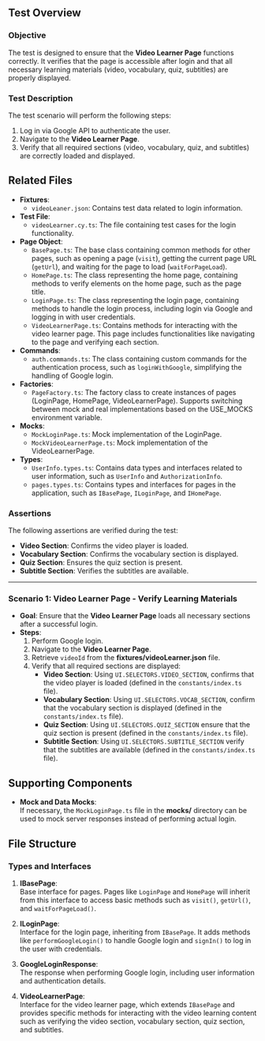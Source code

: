 ## **Test Overview**

### **Objective**

The test is designed to ensure that the **Video Learner Page** functions correctly. It verifies that the page is accessible after login and that all necessary learning materials (video, vocabulary, quiz, subtitles) are properly displayed.

### **Test Description**

The test scenario will perform the following steps:

1. Log in via Google API to authenticate the user.
2. Navigate to the **Video Learner Page**.
3. Verify that all required sections (video, vocabulary, quiz, and subtitles) are correctly loaded and displayed.

## Related Files

- **Fixtures**:
  - `videoLeaner.json`: Contains test data related to login information.
- **Test File**:
  - `videoLearner.cy.ts`: The file containing test cases for the login functionality.
- **Page Object**:
  - `BasePage.ts`: The base class containing common methods for other pages, such as opening a page (`visit`), getting the current page URL (`getUrl`), and waiting for the page to load (`waitForPageLoad`).
  - `HomePage.ts`: The class representing the home page, containing methods to verify elements on the home page, such as the page title.
  - `LoginPage.ts`: The class representing the login page, containing methods to handle the login process, including login via Google and logging in with user credentials.
  - `VideoLearnerPage.ts`: Contains methods for interacting with the video learner page. This page includes functionalities like navigating to the page and verifying each section.
- **Commands**:
  - `auth.commands.ts`: The class containing custom commands for the authentication process, such as `loginWithGoogle`, simplifying the handling of Google login.
- **Factories**:
  - `PageFactory.ts`: The factory class to create instances of pages (LoginPage, HomePage, VideoLearnerPage). Supports switching between mock and real implementations based on the USE_MOCKS environment variable.
- **Mocks**:
  - `MockLoginPage.ts`: Mock implementation of the LoginPage.
  - `MockVideoLearnerPage.ts`: Mock implementation of the VideoLearnerPage.
- **Types**:
  - `UserInfo.types.ts`: Contains data types and interfaces related to user information, such as `UserInfo` and `AuthorizationInfo`.
  - `pages.types.ts`: Contains types and interfaces for pages in the application, such as `IBasePage`, `ILoginPage`, and `IHomePage`.

### **Assertions**

The following assertions are verified during the test:

- **Video Section**: Confirms the video player is loaded.
- **Vocabulary Section**: Confirms the vocabulary section is displayed.
- **Quiz Section**: Ensures the quiz section is present.
- **Subtitle Section**: Verifies the subtitles are available.

---

### **Scenario 1: Video Learner Page - Verify Learning Materials**

- **Goal**: Ensure that the **Video Learner Page** loads all necessary sections after a successful login.
- **Steps**:
  1. Perform Google login.
  2. Navigate to the **Video Learner Page**.
  3. Retrieve `videoId` from the **fixtures/videoLearner.json** file.
  4. Verify that all required sections are displayed:
     - **Video Section**: Using `UI.SELECTORS.VIDEO_SECTION`, confirms that the video player is loaded (defined in the `constants/index.ts` file).
     - **Vocabulary Section**: Using `UI.SELECTORS.VOCAB_SECTION`, confirm that the vocabulary section is displayed (defined in the `constants/index.ts` file).
     - **Quiz Section**: Using `UI.SELECTORS.QUIZ_SECTION` ensure that the quiz section is present (defined in the `constants/index.ts` file).
     - **Subtitle Section**: Using `UI.SELECTORS.SUBTITLE_SECTION` verify that the subtitles are available (defined in the `constants/index.ts` file).

## Supporting Components

- **Mock and Data Mocks**:  
   If necessary, the `MockLoginPage.ts` file in the **mocks/** directory can be used to mock server responses instead of performing actual login.

## File Structure

### **Types and Interfaces**

1. **IBasePage**:  
   Base interface for pages. Pages like `LoginPage` and `HomePage` will inherit from this interface to access basic methods such as `visit()`, `getUrl()`, and `waitForPageLoad()`.

2. **ILoginPage**:  
   Interface for the login page, inheriting from `IBasePage`. It adds methods like `performGoogleLogin()` to handle Google login and `signIn()` to log in the user with credentials.

3. **GoogleLoginResponse**:  
   The response when performing Google login, including user information and authentication details.

4. **VideoLearnerPage**:  
   Interface for the video learner page, which extends `IBasePage` and provides specific methods for interacting with the video learning content such as verifying the video section, vocabulary section, quiz section, and subtitles.
